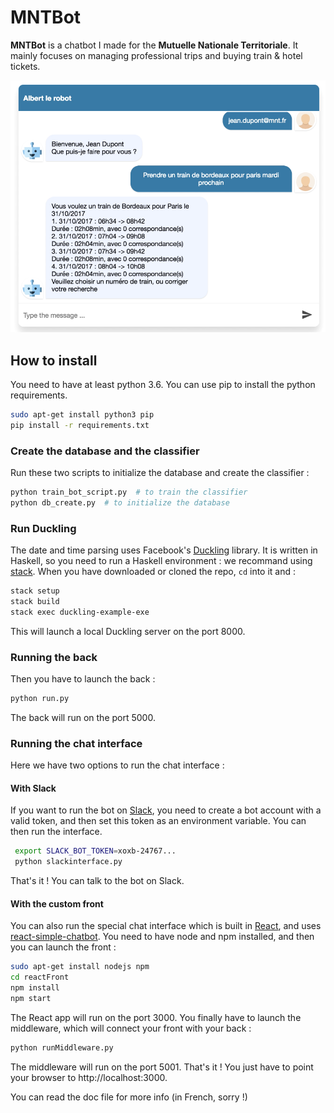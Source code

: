 # MNTBot

**MNTBot** is a chatbot I made for the **Mutuelle Nationale Territoriale**. It mainly focuses on managing professional trips and buying train & hotel tickets.

<div align="center">
<img src="img/screenApp.png" alt="screen app" style="width: 600px;">
</div>

## How to install

You need to have at least python 3.6. You can use pip to install the python requirements.
```bash
sudo apt-get install python3 pip
pip install -r requirements.txt
```

### Create the database and the classifier

Run these two scripts to initialize the database and create the classifier :
```bash
python train_bot_script.py  # to train the classifier  
python db_create.py  # to initialize the database
```

### Run Duckling

The date and time parsing uses Facebook's [Duckling](https://github.com/facebook/duckling) library.
It is written in Haskell, so you need to run a Haskell environment : we recommand using [stack](https://docs.haskellstack.org/en/stable/README/).
When you have downloaded or cloned the repo, `cd` into it and :
```bash
stack setup
stack build
stack exec duckling-example-exe
```
This will launch a local Duckling server on the port 8000.

### Running the back

Then you have to launch the back :
```bash
python run.py
```
The back will run on the port 5000.

### Running the chat interface

Here we have two options to run the chat interface :

#### With Slack

If you want to run the bot on [Slack](https://slack.com/), you need to create a bot account with a valid token, and then set this token as an environment variable.
You can then run the interface.
```bash
 export SLACK_BOT_TOKEN=xoxb-24767...
 python slackinterface.py
 ```
That's it ! You can talk to the bot on Slack.

#### With the custom front

You can also run the special chat interface which is built in [React](https://reactjs.org/), and uses [react-simple-chatbot](https://github.com/LucasBassetti/react-simple-chatbot).
You need to have node and npm installed, and then you can launch the front :

```bash
sudo apt-get install nodejs npm
cd reactFront
npm install
npm start
```
The React app will run on the port 3000.
You finally have to launch the middleware, which will connect your front with your back :
```bash
python runMiddleware.py
```
The middleware will run on the port 5001.
That's it ! You just have to point your browser to http://localhost:3000.

You can read the doc file for more info (in French, sorry !)

